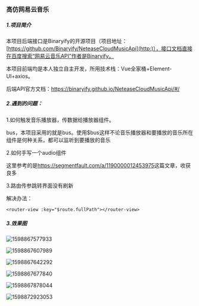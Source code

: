 ### 高仿网易云音乐

##### 1.**项目简介**

本项目后端接口是Binaryify的开源项目（项目地址：[https://github.com/Binaryify/NeteaseCloudMusicApi](http:)），接口文档直接在百度搜索“网易云音乐API”作者是Binaryify。

本项目前端均是本人独立自主开发，所用技术栈：Vue全家桶+Element-UI+axios。

后端API官方文档：[<https://binaryify.github.io/NeteaseCloudMusicApi/#/>](http:)

##### 2.遇到的问题：

1.如何触发音乐播放器，传数据给播放器组件。

bus，本项目采用的就是bus。使用$bus这样不论音乐播放器和要播放的音乐所在组件是何种关系，都可以监听到要播放的音乐

2.如何手写一个audio组件

这里参考的是<https://segmentfault.com/a/1190000012453975>这篇文章，收获良多

3.路由传参跳转界面没有刷新

解决办法：

`<router-view :key="$route.fullPath"></router-view>`



##### 3.效果图





![1598867577933](https://gitee.com/lingliyi/images/tree/master/cloud-music/1598867577933.png)



![1598867607989](https://gitee.com/lingliyi/images/tree/master/cloud-music/1598867607989.png)

![1598867642292](https://gitee.com/lingliyi/images/tree/master/cloud-music/1598867642292.png)



![1598867677840](https://gitee.com/lingliyi/images/tree/master/cloud-music/1598867677840.png)



![1598867878044](https://gitee.com/lingliyi/images/tree/master/cloud-music/1598867878044.png)

![1598872923053](https://gitee.com/lingliyi/images/tree/master/cloud-music/1598872923053.png)

